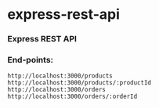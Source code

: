 # express-rest-api

### Express REST API

### End-points:

```
http://localhost:3000/products
http://localhost:3000/products/:productId
http://localhost:3000/orders
http://localhost:3000/orders/:orderId
```
